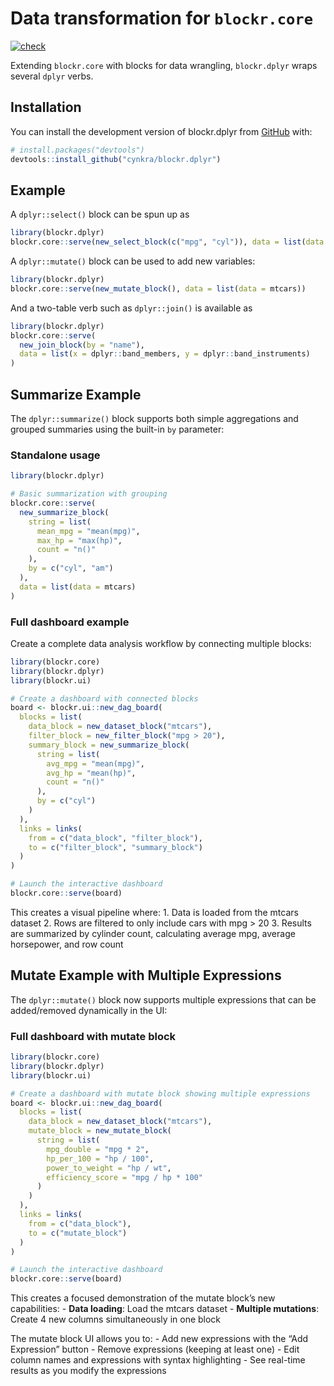 
<!-- README.md is generated from README.Rmd. Please edit that file -->

# Data transformation for `blockr.core`

<!-- badges: start -->

[![check](https://github.com/cynkra/blockr.dplyr/actions/workflows/check.yaml/badge.svg)](https://github.com/cynkra/blockr.dplyr/actions/workflows/check.yaml)
<!-- badges: end -->

Extending `blockr.core` with blocks for data wrangling, `blockr.dplyr`
wraps several `dplyr` verbs.

## Installation

You can install the development version of blockr.dplyr from
[GitHub](https://github.com/) with:

``` r
# install.packages("devtools")
devtools::install_github("cynkra/blockr.dplyr")
```

## Example

A `dplyr::select()` block can be spun up as

``` r
library(blockr.dplyr)
blockr.core::serve(new_select_block(c("mpg", "cyl")), data = list(data = mtcars))
```

A `dplyr::mutate()` block can be used to add new variables:

``` r
library(blockr.dplyr)
blockr.core::serve(new_mutate_block(), data = list(data = mtcars))
```

And a two-table verb such as `dplyr::join()` is available as

``` r
library(blockr.dplyr)
blockr.core::serve(
  new_join_block(by = "name"),
  data = list(x = dplyr::band_members, y = dplyr::band_instruments)
)
```

## Summarize Example

The `dplyr::summarize()` block supports both simple aggregations and
grouped summaries using the built-in `by` parameter:

### Standalone usage

``` r
library(blockr.dplyr)

# Basic summarization with grouping
blockr.core::serve(
  new_summarize_block(
    string = list(
      mean_mpg = "mean(mpg)",
      max_hp = "max(hp)",
      count = "n()"
    ),
    by = c("cyl", "am")
  ),
  data = list(data = mtcars)
)
```

### Full dashboard example

Create a complete data analysis workflow by connecting multiple blocks:

``` r
library(blockr.core)
library(blockr.dplyr)
library(blockr.ui)

# Create a dashboard with connected blocks
board <- blockr.ui::new_dag_board(
  blocks = list(
    data_block = new_dataset_block("mtcars"),
    filter_block = new_filter_block("mpg > 20"),
    summary_block = new_summarize_block(
      string = list(
        avg_mpg = "mean(mpg)",
        avg_hp = "mean(hp)", 
        count = "n()"
      ),
      by = c("cyl")
    )
  ),
  links = links(
    from = c("data_block", "filter_block"),
    to = c("filter_block", "summary_block")
  )
)

# Launch the interactive dashboard
blockr.core::serve(board)
```

This creates a visual pipeline where: 1. Data is loaded from the mtcars
dataset 2. Rows are filtered to only include cars with mpg \> 20 3.
Results are summarized by cylinder count, calculating average mpg,
average horsepower, and row count

## Mutate Example with Multiple Expressions

The `dplyr::mutate()` block now supports multiple expressions that can
be added/removed dynamically in the UI:

### Full dashboard with mutate block

``` r
library(blockr.core)
library(blockr.dplyr)
library(blockr.ui)

# Create a dashboard with mutate block showing multiple expressions
board <- blockr.ui::new_dag_board(
  blocks = list(
    data_block = new_dataset_block("mtcars"),
    mutate_block = new_mutate_block(
      string = list(
        mpg_double = "mpg * 2",
        hp_per_100 = "hp / 100", 
        power_to_weight = "hp / wt",
        efficiency_score = "mpg / hp * 100"
      )
    )
  ),
  links = links(
    from = c("data_block"),
    to = c("mutate_block")
  )
)

# Launch the interactive dashboard
blockr.core::serve(board)
```

This creates a focused demonstration of the mutate block’s new
capabilities: - **Data loading**: Load the mtcars dataset - **Multiple
mutations**: Create 4 new columns simultaneously in one block

The mutate block UI allows you to: - Add new expressions with the “Add
Expression” button - Remove expressions (keeping at least one) - Edit
column names and expressions with syntax highlighting - See real-time
results as you modify the expressions
